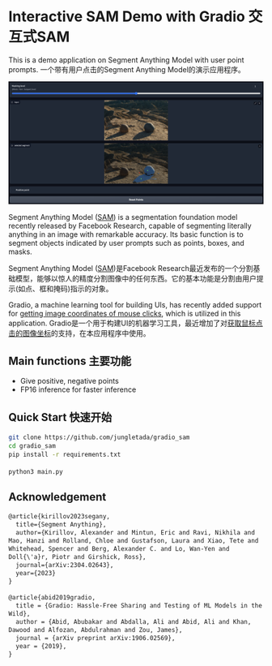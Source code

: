 # Interactive SAM Demo with Gradio 交互式SAM

This is a demo application on Segment Anything Model with user point prompts. 
一个带有用户点击的Segment Anything Model的演示应用程序。

![Main Image](./assets/main_example.png)

Segment Anything Model ([SAM](https://github.com/facebookresearch/segment-anything)) is a segmentation foundation model recently released by Facebook Research, capable of segmenting literally anything in an image with remarkable accuracy. Its basic function is to segment objects indicated by user prompts such as points, boxes, and masks.

Segment Anything Model ([SAM](https://github.com/facebookresearch/segment-anything))是Facebook Research最近发布的一个分割基础模型，能够以惊人的精度分割图像中的任何东西。它的基本功能是分割由用户提示(如点、框和掩码)指示的对象。

Gradio, a machine learning tool for building UIs, has recently added support for [getting image coordinates of mouse clicks](https://github.com/gradio-app/gradio/pull/3786), which is utilized in this application.
Gradio是一个用于构建UI的机器学习工具，最近增加了对[获取鼠标点击的图像坐标](https://github.com/gradio-app/gradio/pull/3786)的支持，在本应用程序中使用。

## Main functions 主要功能

- Give positive, negative points
- FP16 inference for faster inference

## Quick Start 快速开始

```bash
git clone https://github.com/jungletada/gradio_sam
cd gradio_sam
pip install -r requirements.txt

python3 main.py
```

## Acknowledgement

```
@article{kirillov2023segany,
  title={Segment Anything},
  author={Kirillov, Alexander and Mintun, Eric and Ravi, Nikhila and Mao, Hanzi and Rolland, Chloe and Gustafson, Laura and Xiao, Tete and Whitehead, Spencer and Berg, Alexander C. and Lo, Wan-Yen and Doll{\'a}r, Piotr and Girshick, Ross},
  journal={arXiv:2304.02643},
  year={2023}
}

@article{abid2019gradio,
  title = {Gradio: Hassle-Free Sharing and Testing of ML Models in the Wild},
  author = {Abid, Abubakar and Abdalla, Ali and Abid, Ali and Khan, Dawood and Alfozan, Abdulrahman and Zou, James},
  journal = {arXiv preprint arXiv:1906.02569},
  year = {2019},
}
```
